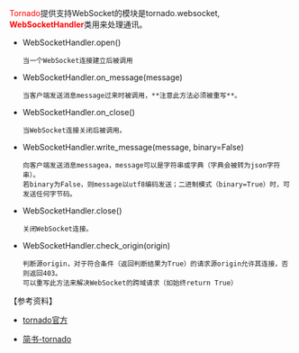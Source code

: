 <font color=red>Tornado</font>提供支持WebSocket的模块是tornado.websocket, <font color=red><b>WebSocketHandler</b></font>类用来处理通讯。 


- WebSocketHandler.open()
    
    ```
    当一个WebSocket连接建立后被调用
    ```
    
- WebSocketHandler.on_message(message)
    
    ```
    当客户端发送消息message过来时被调用，**注意此方法必须被重写**。
    ```
    
- WebSocketHandler.on_close()
    
    ```
    当WebSocket连接关闭后被调用。
    ```
    
- WebSocketHandler.write_message(message, binary=False)
    
    ```
    向客户端发送消息messagea，message可以是字符串或字典（字典会被转为json字符串）。
    若binary为False，则message以utf8编码发送；二进制模式（binary=True）时，可发送任何字节码。
    ```
    
- WebSocketHandler.close()
    
    ```
    关闭WebSocket连接。
    ```
    
- WebSocketHandler.check_origin(origin)
    
    ```
    判断源origin，对于符合条件（返回判断结果为True）的请求源origin允许其连接，否则返回403。
    可以重写此方法来解决WebSocket的跨域请求（如始终return True）
    ```



【参考资料】 

- [tornado官方]( https://www.tornadoweb.org/en/stable/websocket.html )

- [简书-tornado](https://www.jianshu.com/p/3a928ade93dc )







